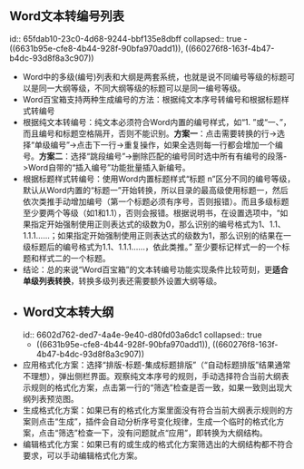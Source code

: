 ## Word文本转编号列表
id:: 65fdab10-23c0-4d68-9244-bbf135e8dbff
collapsed:: true
	- ((6631b95e-cfe8-4b44-928f-90bfa970add1)), ((660276f8-163f-4b47-b4dc-93d8f8a3c907))
- Word中的多级(编号)列表和大纲是两套系统，也就是说不同编号等级的标题可以是同一大纲等级，不同大纲等级的标题可以是同一编号等级。
- Word百宝箱支持两种生成编号的方法：根据纯文本序号转编号和根据标题样式转编号
- 根据纯文本转编号：纯文本必须符合Word内置的编号样式，如“1. ”或“一、”，而且编号和标题空格隔开，否则不能识别。**方案一**：点击需要转换的行->选择“单级编号”->点击下一行->重复操作，如果全选则每一行都会增加一个编号。**方案二**：选择“跳段编号”->删除匹配的编号同时选中所有有编号的段落->Word自带的“插入编号”功能批量插入新编号。
- 根据标题样式转编号：使用Word内置标题样式“标题 n”区分不同的编号等级，默认从Word内置的“标题一”开始转换，所以目录的最高级使用标题一，然后依次类推手动增加编号（第一个标题必须有序号，否则报错）。而且多级标题至少要两个等级（如1和1.1），否则会报错。根据说明书，在设置选项中，“如果指定开始强制使用正则表达式的级数为0，那么识别的编号格式为1、1.1、1.1.1……；如果指定开始强制使用正则表达式的级数为1，那么识别的结果在一级标题后的编号格式为1.1、1.1.1……，依此类推。” 至少要标记样式一的一个标题和样式二的一个标题。
- 结论：总的来说“Word百宝箱”的文本转编号功能实现条件比较苛刻，更**适合单级列表转换**，转换多级列表还需要额外设置大纲等级。
- ## Word文本转大纲
  id:: 6602d762-ded7-4a4e-9e40-d80fd03a6dc1
  collapsed:: true
	- ((6631b95e-cfe8-4b44-928f-90bfa970add1)), ((660276f8-163f-4b47-b4dc-93d8f8a3c907))
- 应用格式化方案：选择“排版-标题-集成标题排版”（“自动标题排版”结果通常不理想），弹出侧栏界面。观察纯文本序号的规则，手动选择符合当前大纲表示规则的格式化方案，点击第一行的“筛选”检查是否一致，如果一致则出现大纲列表预览图。
- 生成格式化方案：如果已有的格式化方案里面没有符合当前大纲表示规则的方案则点击“生成”，插件会自动分析序号变化规律，生成一个临时的格式化方案，点击“筛选”检查一下，没有问题就点“应用”，即转换为大纲结构。
- 编辑格式化方案：如果已有的或生成的格式化方案筛选出的大纲结构都不符合要求，可以手动编辑格式化方案。